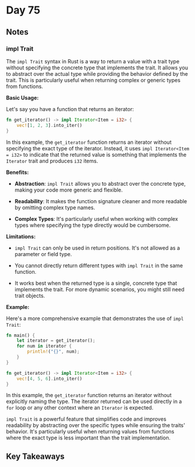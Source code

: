 # Day 75

## Notes

### impl Trait

The `impl Trait` syntax in Rust is a way to return a value with a trait type without specifying the concrete type that implements the trait. It allows you to abstract over the actual type while providing the behavior defined by the trait. This is particularly useful when returning complex or generic types from functions.

**Basic Usage:**

Let's say you have a function that returns an iterator:

```rust
fn get_iterator() -> impl Iterator<Item = i32> {
    vec![1, 2, 3].into_iter()
}
```

In this example, the `get_iterator` function returns an iterator without specifying the exact type of the iterator. Instead, it uses `impl Iterator<Item = i32>` to indicate that the returned value is something that implements the `Iterator` trait and produces `i32` items.

**Benefits:**

- **Abstraction**: `impl Trait` allows you to abstract over the concrete type, making your code more generic and flexible.

- **Readability**: It makes the function signature cleaner and more readable by omitting complex type names.

- **Complex Types**: It's particularly useful when working with complex types where specifying the type directly would be cumbersome.

**Limitations:**

- `impl Trait` can only be used in return positions. It's not allowed as a parameter or field type.

- You cannot directly return different types with `impl Trait` in the same function.

- It works best when the returned type is a single, concrete type that implements the trait. For more dynamic scenarios, you might still need trait objects.

**Example:**

Here's a more comprehensive example that demonstrates the use of `impl Trait`:

```rust
fn main() {
    let iterator = get_iterator();
    for num in iterator {
        println!("{}", num);
    }
}

fn get_iterator() -> impl Iterator<Item = i32> {
    vec![4, 5, 6].into_iter()
}
```

In this example, the `get_iterator` function returns an iterator without explicitly naming the type. The iterator returned can be used directly in a `for` loop or any other context where an `Iterator` is expected.

`impl Trait` is a powerful feature that simplifies code and improves readability by abstracting over the specific types while ensuring the traits' behavior. It's particularly useful when returning values from functions where the exact type is less important than the trait implementation.

## Key Takeaways
